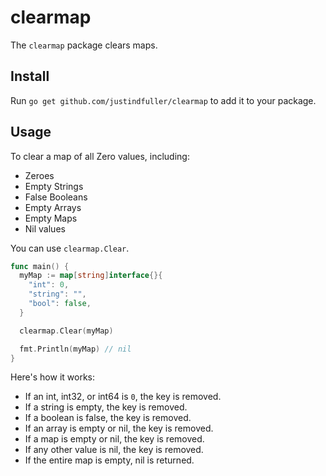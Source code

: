 # clearmap

The `clearmap` package clears maps.

## Install

Run `go get github.com/justindfuller/clearmap` to add it to your package.

## Usage

To clear a map of all Zero values, including:

* Zeroes
* Empty Strings 
* False Booleans 
* Empty Arrays
* Empty Maps
* Nil values

You can use `clearmap.Clear`.

```go
func main() {
  myMap := map[string]interface{}{
    "int": 0,
    "string": "",
    "bool": false,
  }

  clearmap.Clear(myMap)

  fmt.Println(myMap) // nil
}
``` 

Here's how it works:

* If an int, int32, or int64 is `0`, the key is removed.
* If a string is empty, the key is removed.
* If a boolean is false, the key is removed.
* If an array is empty or nil, the key is removed.
* If a map is empty or nil, the key is removed.
* If any other value is nil, the key is removed.
* If the entire map is empty, nil is returned.

